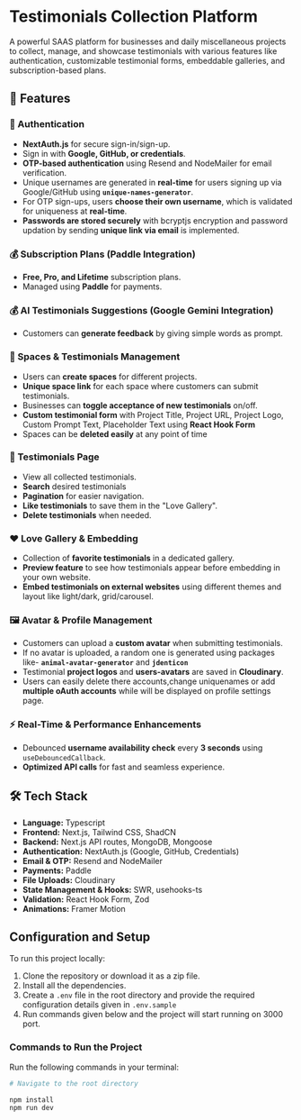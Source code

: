 # Testimonials Collection Platform  

A powerful SAAS platform for businesses and daily miscellaneous projects to collect, manage, and showcase testimonials with various features like authentication, customizable testimonial forms, embeddable galleries, and subscription-based plans.  

## 🚀 Features  

### 🔑 Authentication  
- **NextAuth.js** for secure sign-in/sign-up. 
- Sign in with **Google, GitHub, or credentials**.  
- **OTP-based authentication** using Resend and NodeMailer for email verification.  
- Unique usernames are generated in **real-time** for users signing up via Google/GitHub using **`unique-names-generator`**.  
- For OTP sign-ups, users **choose their own username**, which is validated for uniqueness at **real-time**.
- **Passwords are stored securely** with bcryptjs encryption and password updation by sending **unique link via email** is implemented. 

### 💰 Subscription Plans (Paddle Integration)  
- **Free, Pro, and Lifetime** subscription plans.  
- Managed using **Paddle** for payments. 

### 💰 AI Testimonials Suggestions (Google Gemini Integration)  
- Customers can **generate feedback** by giving simple words as prompt.

### 📂 Spaces & Testimonials Management  
- Users can **create spaces** for different projects.  
- **Unique space link** for each space where customers can submit testimonials.  
- Businesses can **toggle acceptance of new testimonials** on/off.  
- **Custom testimonial form** with Project Title, Project URL, Project Logo, Custom Prompt Text, Placeholder Text using **React Hook Form**
- Spaces can be **deleted easily** at any point of time

### 📝 Testimonials Page  
- View all collected testimonials.  
- **Search** desired testimonials 
- **Pagination** for easier navigation.  
- **Like testimonials** to save them in the "Love Gallery".  
- **Delete testimonials** when needed.  

### ❤️ Love Gallery & Embedding  
- Collection of **favorite testimonials** in a dedicated gallery.  
- **Preview feature** to see how testimonials appear before embedding in your own website.  
- **Embed testimonials on external websites** using different themes and layout like light/dark, grid/carousel. 

### 🖼️ Avatar & Profile Management  
- Customers can upload a **custom avatar** when submitting testimonials.  
- If no avatar is uploaded, a random one is generated using packages like- **`animal-avatar-generator`** and **`jdenticon`**  
- Testimonial **project logos** and **users-avatars** are saved in **Cloudinary**.
- Users can easily delete there accounts,change uniquenames or add **multiple oAuth accounts** while will be displayed on profile settings page.

### ⚡ Real-Time & Performance Enhancements  
- Debounced **username availability check** every **3 seconds** using `useDebouncedCallback`.  
- **Optimized API calls** for fast and seamless experience.  

## 🛠️ Tech Stack  

- **Language:** Typescript
- **Frontend:** Next.js, Tailwind CSS, ShadCN  
- **Backend:** Next.js API routes, MongoDB, Mongoose  
- **Authentication:** NextAuth.js (Google, GitHub, Credentials)  
- **Email & OTP:** Resend and NodeMailer 
- **Payments:** Paddle  
- **File Uploads:** Cloudinary  
- **State Management & Hooks:** SWR, usehooks-ts
- **Validation:** React Hook Form, Zod  
- **Animations:** Framer Motion  

 
## Configuration and Setup

To run this project locally:

1. Clone the repository or download it as a zip file.
2. Install all the dependencies.
3. Create a `.env` file in the root directory and provide the required configuration details given in `.env.sample`
4. Run commands given below and the project will start running on 3000 port.

### Commands to Run the Project

Run the following commands in your terminal:

```bash
# Navigate to the root directory

npm install
npm run dev